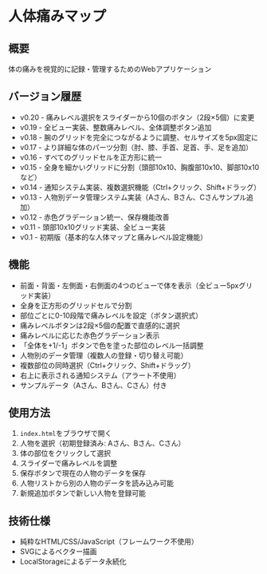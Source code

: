# 人体痛みマップ

## 概要
体の痛みを視覚的に記録・管理するためのWebアプリケーション

## バージョン履歴
- v0.20 - 痛みレベル選択をスライダーから10個のボタン（2段×5個）に変更
- v0.19 - 全ビュー実装、整数痛みレベル、全体調整ボタン追加
- v0.18 - 腕のグリッドを完全につながるように調整、セルサイズを5px固定に
- v0.17 - より詳細な体のパーツ分割（肘、膝、手首、足首、手、足を追加）
- v0.16 - すべてのグリッドセルを正方形に統一
- v0.15 - 全身を細かいグリッドに分割（頭部10x10、胸腹部10x10、脚部10x10など）
- v0.14 - 通知システム実装、複数選択機能（Ctrl+クリック、Shift+ドラッグ）
- v0.13 - 人物別データ管理システム実装（Aさん、Bさん、Cさんサンプル追加）
- v0.12 - 赤色グラデーション統一、保存機能改善
- v0.11 - 頭部10x10グリッド実装、全ビュー実装
- v0.1 - 初期版（基本的な人体マップと痛みレベル設定機能）

## 機能
- 前面・背面・左側面・右側面の4つのビューで体を表示（全ビュー5pxグリッド実装）
- 全身を正方形のグリッドセルで分割
- 部位ごとに0-10段階で痛みレベルを設定（ボタン選択式）
- 痛みレベルボタンは2段×5個の配置で直感的に選択
- 痛みレベルに応じた赤色グラデーション表示
- 「全体を+1/-1」ボタンで色を塗った部位のレベル一括調整
- 人物別のデータ管理（複数人の登録・切り替え可能）
- 複数部位の同時選択（Ctrl+クリック、Shift+ドラッグ）
- 右上に表示される通知システム（アラート不使用）
- サンプルデータ（Aさん、Bさん、Cさん）付き

## 使用方法
1. `index.html`をブラウザで開く
2. 人物を選択（初期登録済み: Aさん、Bさん、Cさん）
3. 体の部位をクリックして選択
4. スライダーで痛みレベルを調整
5. 保存ボタンで現在の人物のデータを保存
6. 人物リストから別の人物のデータを読み込み可能
7. 新規追加ボタンで新しい人物を登録可能

## 技術仕様
- 純粋なHTML/CSS/JavaScript（フレームワーク不使用）
- SVGによるベクター描画
- LocalStorageによるデータ永続化